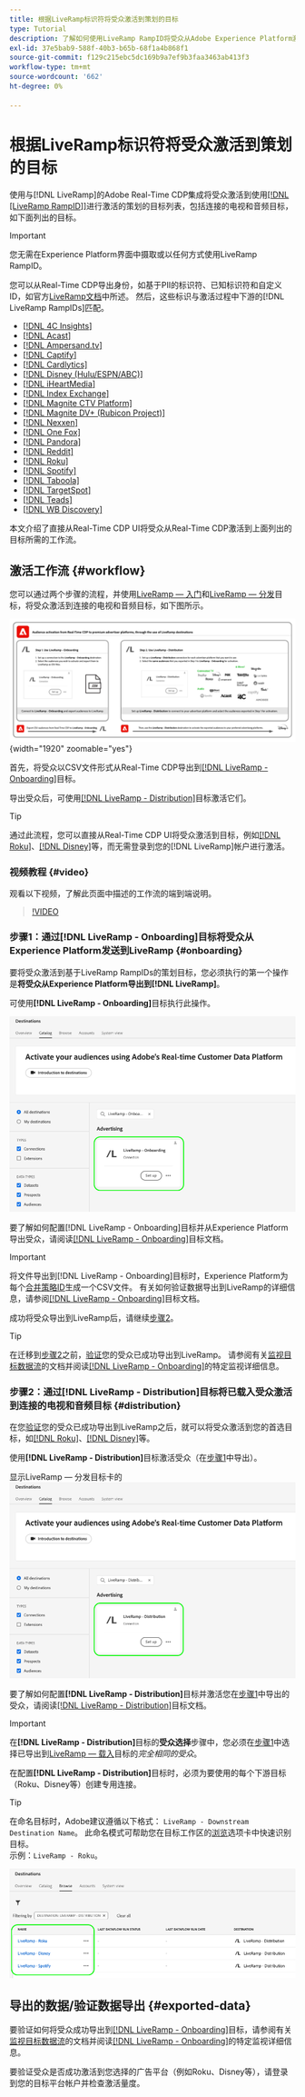 ```yaml
---
title: 根据LiveRamp标识符将受众激活到策划的目标
type: Tutorial
description: 了解如何使用LiveRamp RampID将受众从Adobe Experience Platform激活到连接的电视和音频目标以及其他集成。
exl-id: 37e5bab9-588f-40b3-b65b-68f1a4b868f1
source-git-commit: f129c215ebc5dc169b9a7ef9b3faa3463ab413f3
workflow-type: tm+mt
source-wordcount: '662'
ht-degree: 0%

---
```


# 根据LiveRamp标识符将受众激活到策划的目标

使用与[!DNL LiveRamp]的Adobe Real-Time CDP集成将受众激活到使用[[!DNL [LiveRamp RampID]]](https://docs.liveramp.com/connect/en/interpreting-rampid,-liveramp-s-people-based-identifier.html)进行激活的策划的目标列表，包括连接的电视和音频目标，如下面列出的目标。

>[!IMPORTANT]
>
>您无需在Experience Platform界面中摄取或以任何方式使用LiveRamp RampID。
>
> 您可以从Real-Time CDP导出身份，如基于PII的标识符、已知标识符和自定义ID，如官方[LiveRamp文档](https://docs.liveramp.com/connect/en/identity-and-identifier-terms-and-concepts.html#known-identifiers)中所述。 然后，这些标识与激活过程中下游的[!DNL LiveRamp RampIDs]匹配。


* [[!DNL 4C Insights]](#insights)
* [[!DNL Acast]](#acast)
* [[!DNL Ampersand.tv]](#ampersand-tv)
* [[!DNL Captify]](#captify)
* [[!DNL Cardlytics]](#cardlytics)
* [[!DNL Disney (Hulu/ESPN/ABC)]](#disney)
* [[!DNL iHeartMedia]](#iheartmedia)
* [[!DNL Index Exchange]](#index-exchange)
* [[!DNL Magnite CTV Platform]](#magnite)
* [[!DNL Magnite DV+ (Rubicon Project)]](#magnite-dv)
* [[!DNL Nexxen]](#nexxen)
* [[!DNL One Fox]](#fox)
* [[!DNL Pandora]](#pandora)
* [[!DNL Reddit]](#reddit)
* [[!DNL Roku]](#roku)
* [[!DNL Spotify]](#spotify)
* [[!DNL Taboola]](#taboola)
* [[!DNL TargetSpot]](#targetspot)
* [[!DNL Teads]](#teads)
* [[!DNL WB Discovery]](#wb-discovery)

本文介绍了直接从Real-Time CDP UI将受众从Real-Time CDP激活到上面列出的目标所需的工作流。

## 激活工作流 {#workflow}

您可以通过两个步骤的流程，并使用[LiveRamp — 入门](../catalog/advertising/liveramp-onboarding.md)和[LiveRamp — 分发](../catalog/advertising/liveramp-distribution.md)目标，将受众激活到连接的电视和音频目标，如下图所示。

![显示通过LiveRamp将受众从Real-Time CDP激活到策划目标的工作流的图表。](../assets/ui/activate-curated-destinations-liveramp/workflow-diagram.png){width="1920" zoomable="yes"}

首先，将受众以CSV文件形式从Real-Time CDP导出到[[!DNL LiveRamp - Onboarding]](../catalog/advertising/liveramp-onboarding.md)目标。

导出受众后，可使用[[!DNL LiveRamp - Distribution]](../catalog/advertising/liveramp-distribution.md)目标激活它们。

>[!TIP]
>
>通过此流程，您可以直接从Real-Time CDP UI将受众激活到目标，例如[[!DNL Roku]](../catalog/advertising/liveramp-distribution.md#roku)、[[!DNL Disney]](../catalog/advertising/liveramp-distribution.md#disney)等，而无需登录到您的[!DNL LiveRamp]帐户进行激活。

### 视频教程 {#video}

观看以下视频，了解此页面中描述的工作流的端到端说明。

>[!VIDEO](https://video.tv.adobe.com/v/3452667?captions=chi_hans)

### 步骤1：通过[!DNL LiveRamp - Onboarding]目标将受众从Experience Platform发送到LiveRamp {#onboarding}

要将受众激活到基于LiveRamp RampIDs的策划目标，您必须执行的第一个操作是&#x200B;**将受众从Experience Platform导出到[!DNL LiveRamp]**。

可使用&#x200B;**[!DNL LiveRamp - Onboarding]**&#x200B;目标执行此操作。

![显示LiveRamp — 登录目标卡的Experience Platform UI图像](../assets/ui/activate-curated-destinations-liveramp/liveramp-onboarding-catalog.png)

要了解如何配置[!DNL LiveRamp - Onboarding]目标并从Experience Platform导出受众，请阅读[[!DNL LiveRamp - Onboarding]](../catalog/advertising/liveramp-onboarding.md)目标文档。

>[!IMPORTANT]
>
>将文件导出到[!DNL LiveRamp - Onboarding]目标时，Experience Platform为每个[合并策略ID](../../profile/merge-policies/overview.md)生成一个CSV文件。 有关如何验证数据导出到LiveRamp的详细信息，请参阅[[!DNL LiveRamp - Onboarding]](../catalog/advertising/liveramp-onboarding.md)目标文档。


成功将受众导出到LiveRamp后，请继续[步骤2](#distribution)。

>[!TIP]
>
>在迁移到[步骤2](#distribution)之前，[验证](../catalog/advertising/liveramp-onboarding.md#exported-data)您的受众已成功导出到LiveRamp。 请参阅有关[监视目标数据流](../../dataflows/ui/monitor-destinations.md#dataflow-runs-for-batch-destinations)的文档并阅读[[!DNL LiveRamp - Onboarding]](../catalog/advertising/liveramp-onboarding.md#exported-data)的特定监视详细信息。

### 步骤2：通过[!DNL LiveRamp - Distribution]目标将已载入受众激活到连接的电视和音频目标 {#distribution}

在您[验证](../catalog/advertising/liveramp-onboarding.md#exported-data)您的受众已成功导出到LiveRamp之后，就可以将受众激活到您的首选目标，如[[!DNL Roku]](../catalog/advertising/liveramp-distribution.md#roku)、[[!DNL Disney]](../catalog/advertising/liveramp-distribution.md#disney)等。

使用&#x200B;**[!DNL LiveRamp - Distribution]**&#x200B;目标激活受众（在[步骤1](#onboarding)中导出）。

显示LiveRamp — 分发目标卡的![Experience Platform UI图像](../assets/ui/activate-curated-destinations-liveramp/liveramp-distribution-catalog.png)

要了解如何配置&#x200B;**[!DNL LiveRamp - Distribution]**&#x200B;目标并激活您在[步骤1](#onboarding)中导出的受众，请阅读[[!DNL LiveRamp - Distribution]](../catalog/advertising/liveramp-distribution.md)目标文档。

>[!IMPORTANT]
>
>在&#x200B;**[!DNL LiveRamp - Distribution]**&#x200B;目标的&#x200B;**受众选择**&#x200B;步骤中，您必须在[步骤1](#onboarding)中选择已导出到[LiveRamp — 载入](../catalog/advertising/liveramp-onboarding.md)目标的&#x200B;*完全相同的受众*。

在配置&#x200B;**[!DNL LiveRamp - Distribution]**&#x200B;目标时，必须为要使用的每个下游目标（Roku、Disney等）创建专用连接。

>[!TIP]
>
>在命名目标时，Adobe建议遵循以下格式： `LiveRamp - Downstream Destination Name`。 此命名模式可帮助您在目标工作区的[浏览](../ui/destinations-workspace.md#browse)选项卡中快速识别目标。
><br>
>示例：`LiveRamp - Roku`。

![Experience Platform UI屏幕截图显示多个LiveRamp目标。](../assets/ui/activate-curated-destinations-liveramp/liveramp-naming.png)

## 导出的数据/验证数据导出 {#exported-data}

要验证如何将受众成功导出到[[!DNL LiveRamp - Onboarding]](../catalog/advertising/liveramp-onboarding.md)目标，请参阅有关[监视目标数据流](../../dataflows/ui/monitor-destinations.md#dataflow-runs-for-batch-destinations)的文档并阅读[[!DNL LiveRamp - Onboarding]](../catalog/advertising/liveramp-onboarding.md#exported-data)的特定监视详细信息。

要验证受众是否成功激活到您选择的广告平台（例如Roku、Disney等），请登录到您的目标平台帐户并检查激活量度。
